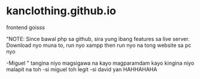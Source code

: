 # kanclothing.github.io 

frontend goisss

"NOTE: Since bawal php sa github, sira yung ibang features sa live server. Download nyo muna to, run nyo xampp then run nyo
na tong website sa pc nyo

-Miguel
"
tangina niyo magsigawa na kayo magparamdam kayo kingina niyo malapit na toh
-si miguel toh legit
-si david yan HAHHAHAHA

